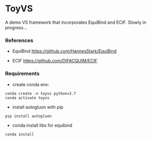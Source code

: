 # ToyVS
A demo VS framework that incorporates EquiBind and ECIF. Slowly in progress...





### References
- EquiBind
https://github.com/HannesStark/EquiBind


- ECIF
https://github.com/DIFACQUIM/ECIF

### Requirements
- create conda env: 
````angular2html
conda create -n toyvs python=3.7
conda activate toyvs
````

- install autogluon with pip
````angular2html
pip install autogluon
````
- conda install libs for equibind
````angular2html
conda install 
````